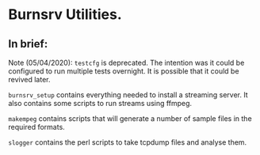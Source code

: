# Burnsrv Utilities.

## In brief:

Note (05/04/2020): `testcfg` is deprecated. The intention was it could be configured to run multiple tests overnight. It is possible that it could be revived later.

`burnsrv_setup` contains everything needed to install a streaming server. It also contains some scripts to run streams using ffmpeg.

`makempeg` contains scripts that will generate a number of sample files in the required formats.

`slogger` contains the perl scripts to take tcpdump files and analyse them.
